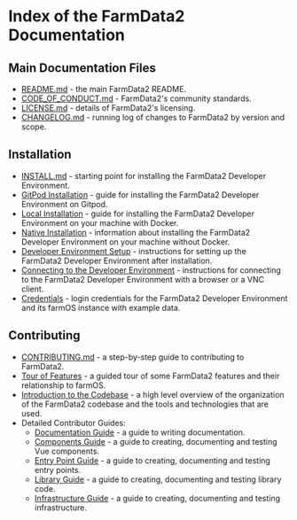 # Index of the FarmData2 Documentation

## Main Documentation Files

- [README.md](../README.md) - the main FarmData2 README.
- [CODE_OF_CONDUCT.md](../CODE_OF_CONDUCT.md) - FarmData2's community standards.
- [LICENSE.md](../LICENSE.md) - details of FarmData2's licensing.
- [CHANGELOG.md](../CHANGELOG.md) - running log of changes to FarmData2 by version and scope.

## Installation

- [INSTALL.md](../INSTALL.md) - starting point for installing the FarmData2 Developer Environment.
- [GitPod Installation](install/gitpod.md) - guide for installing the FarmData2 Developer Environment on Gitpod.
- [Local Installation](install/local.md) - guide for installing the FarmData2 Developer Environment on your machine with Docker.
- [Native Installation](install/native.md) - information about installing the FarmData2 Developer Environment on your machine without Docker.
- [Developer Environment Setup](install/setup.md) - instructions for setting up the FarmData2 Developer Environment after installation.
- [Connecting to the Developer Environment](install/connecting.md) - instructions for connecting to the FarmData2 Developer Environment with a browser or a VNC client.
- [Credentials](install/credentials.md) - login credentials for the FarmData2 Developer Environment and its farmOS instance with example data.

## Contributing

- [CONTRIBUTING.md](../CONTRIBUTING.md) - a step-by-step guide to contributing to FarmData2.
- [Tour of Features](contributing/tour.md) - a guided tour of some FarmData2 features and their relationship to farmOS.
- [Introduction to the Codebase](contributing/codebase.md) - a high level overview of the organization of the FarmData2 codebase and the tools and technologies that are used.
- Detailed Contributor Guides:
  - [Documentation Guide](contributing/documentation.md) - a guide to writing documentation.
  - [Components Guide](contributing/components.md) - a guide to creating, documenting and testing Vue components.
  - [Entry Point Guide](contributing/entry-points.md) - a guide to creating, documenting and testing entry points.
  - [Library Guide](contributing/libraries.md) - a guide to creating, documenting and testing library code.
  - [Infrastructure Guide](contributing/infrastructure.md) - a guide to creating, documenting and testing infrastructure.
